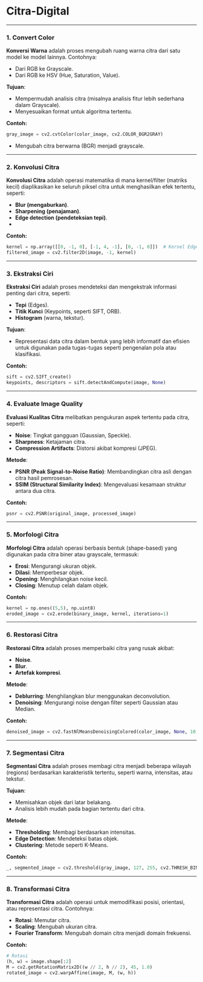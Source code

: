 # Citra-Digital
---

### **1. Convert Color**
**Konversi Warna** adalah proses mengubah ruang warna citra dari satu model ke model lainnya. Contohnya: 
- Dari RGB ke Grayscale.
- Dari RGB ke HSV (Hue, Saturation, Value).
  
**Tujuan**:
- Mempermudah analisis citra (misalnya analisis fitur lebih sederhana dalam Grayscale).
- Menyesuaikan format untuk algoritma tertentu.

**Contoh:**
```python
gray_image = cv2.cvtColor(color_image, cv2.COLOR_BGR2GRAY)
```
- Mengubah citra berwarna (BGR) menjadi grayscale.
---

### **2. Konvolusi Citra**
**Konvolusi Citra** adalah operasi matematika di mana kernel/filter (matriks kecil) diaplikasikan ke seluruh piksel citra untuk menghasilkan efek tertentu, seperti:
- **Blur (mengaburkan)**.
- **Sharpening (penajaman)**.
- **Edge detection (pendeteksian tepi)**.
- 
**Contoh:**
```python
kernel = np.array([[0, -1, 0], [-1, 4, -1], [0, -1, 0]])  # Kernel Edge Detection
filtered_image = cv2.filter2D(image, -1, kernel)
```
---

### **3. Ekstraksi Ciri**
**Ekstraksi Ciri** adalah proses mendeteksi dan mengekstrak informasi penting dari citra, seperti:
- **Tepi** (Edges).
- **Titik Kunci** (Keypoints, seperti SIFT, ORB).
- **Histogram** (warna, tekstur).

**Tujuan**:
- Representasi data citra dalam bentuk yang lebih informatif dan efisien untuk digunakan pada tugas-tugas seperti pengenalan pola atau klasifikasi.

**Contoh:**
```python
sift = cv2.SIFT_create()
keypoints, descriptors = sift.detectAndCompute(image, None)
```
---
### **4. Evaluate Image Quality**
**Evaluasi Kualitas Citra** melibatkan pengukuran aspek tertentu pada citra, seperti:
- **Noise**: Tingkat gangguan (Gaussian, Speckle).
- **Sharpness**: Ketajaman citra.
- **Compression Artifacts**: Distorsi akibat kompresi (JPEG).
  
**Metode**:
- **PSNR (Peak Signal-to-Noise Ratio)**: Membandingkan citra asli dengan citra hasil pemrosesan.
- **SSIM (Structural Similarity Index)**: Mengevaluasi kesamaan struktur antara dua citra.

**Contoh:**
```python
psnr = cv2.PSNR(original_image, processed_image)
```
---

### **5. Morfologi Citra**
**Morfologi Citra** adalah operasi berbasis bentuk (shape-based) yang digunakan pada citra biner atau grayscale, termasuk:
- **Erosi**: Mengurangi ukuran objek.
- **Dilasi**: Memperbesar objek.
- **Opening**: Menghilangkan noise kecil.
- **Closing**: Menutup celah dalam objek.

**Contoh:**
```python
kernel = np.ones((5,5), np.uint8)
eroded_image = cv2.erode(binary_image, kernel, iterations=1)
```

---

### **6. Restorasi Citra**
**Restorasi Citra** adalah proses memperbaiki citra yang rusak akibat:
- **Noise**.
- **Blur**.
- **Artefak kompresi**.

**Metode**:
- **Deblurring**: Menghilangkan blur menggunakan deconvolution.
- **Denoising**: Mengurangi noise dengan filter seperti Gaussian atau Median.

**Contoh:**
```python
denoised_image = cv2.fastNlMeansDenoisingColored(color_image, None, 10, 10, 7, 21)
```
---

### **7. Segmentasi Citra**
**Segmentasi Citra** adalah proses membagi citra menjadi beberapa wilayah (regions) berdasarkan karakteristik tertentu, seperti warna, intensitas, atau tekstur.

**Tujuan**:
- Memisahkan objek dari latar belakang.
- Analisis lebih mudah pada bagian tertentu dari citra.

**Metode**:
- **Thresholding**: Membagi berdasarkan intensitas.
- **Edge Detection**: Mendeteksi batas objek.
- **Clustering**: Metode seperti K-Means.

**Contoh:**
```python
_, segmented_image = cv2.threshold(gray_image, 127, 255, cv2.THRESH_BINARY)
```
---

### **8. Transformasi Citra**
**Transformasi Citra** adalah operasi untuk memodifikasi posisi, orientasi, atau representasi citra. Contohnya:
- **Rotasi**: Memutar citra.
- **Scaling**: Mengubah ukuran citra.
- **Fourier Transform**: Mengubah domain citra menjadi domain frekuensi.

**Contoh:**
```python
# Rotasi
(h, w) = image.shape[:2]
M = cv2.getRotationMatrix2D((w // 2, h // 2), 45, 1.0)
rotated_image = cv2.warpAffine(image, M, (w, h))
```
